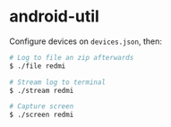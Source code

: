 # android-util

Configure devices on `devices.json`, then:

```bash
# Log to file an zip afterwards
$ ./file redmi

# Stream log to terminal
$ ./stream redmi

# Capture screen
$ ./screen redmi
```